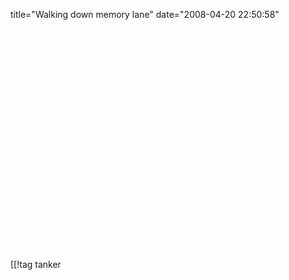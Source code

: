 title="Walking down memory lane"
date="2008-04-20 22:50:58"
<div align="center"><object width="425" height="355"><param name="movie" value="http://www.youtube.com/v/g50vzZzAja0&hl=en"></param><param name="wmode" value="transparent"></param><embed src="http://www.youtube.com/v/g50vzZzAja0&hl=en" type="application/x-shockwave-flash" wmode="transparent" width="425" height="355"></embed></object></div>

[[!tag  tanker
